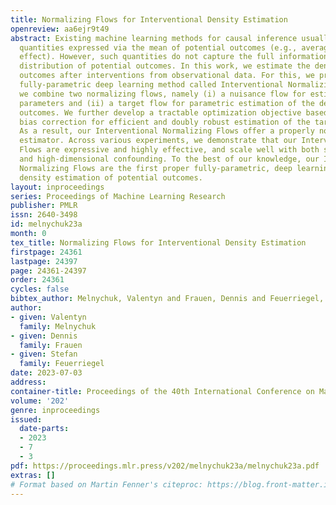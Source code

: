 ```yaml
---
title: Normalizing Flows for Interventional Density Estimation
openreview: aa6ejr9t49
abstract: Existing machine learning methods for causal inference usually estimate
  quantities expressed via the mean of potential outcomes (e.g., average treatment
  effect). However, such quantities do not capture the full information about the
  distribution of potential outcomes. In this work, we estimate the density of potential
  outcomes after interventions from observational data. For this, we propose a novel,
  fully-parametric deep learning method called Interventional Normalizing Flows. Specifically,
  we combine two normalizing flows, namely (i) a nuisance flow for estimating nuisance
  parameters and (ii) a target flow for parametric estimation of the density of potential
  outcomes. We further develop a tractable optimization objective based on a one-step
  bias correction for efficient and doubly robust estimation of the target flow parameters.
  As a result, our Interventional Normalizing Flows offer a properly normalized density
  estimator. Across various experiments, we demonstrate that our Interventional Normalizing
  Flows are expressive and highly effective, and scale well with both sample size
  and high-dimensional confounding. To the best of our knowledge, our Interventional
  Normalizing Flows are the first proper fully-parametric, deep learning method for
  density estimation of potential outcomes.
layout: inproceedings
series: Proceedings of Machine Learning Research
publisher: PMLR
issn: 2640-3498
id: melnychuk23a
month: 0
tex_title: Normalizing Flows for Interventional Density Estimation
firstpage: 24361
lastpage: 24397
page: 24361-24397
order: 24361
cycles: false
bibtex_author: Melnychuk, Valentyn and Frauen, Dennis and Feuerriegel, Stefan
author:
- given: Valentyn
  family: Melnychuk
- given: Dennis
  family: Frauen
- given: Stefan
  family: Feuerriegel
date: 2023-07-03
address: 
container-title: Proceedings of the 40th International Conference on Machine Learning
volume: '202'
genre: inproceedings
issued:
  date-parts:
  - 2023
  - 7
  - 3
pdf: https://proceedings.mlr.press/v202/melnychuk23a/melnychuk23a.pdf
extras: []
# Format based on Martin Fenner's citeproc: https://blog.front-matter.io/posts/citeproc-yaml-for-bibliographies/
---
```

